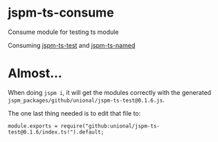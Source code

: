 # jspm-ts-consume
Consume module for testing ts module

Consuming [jspm-ts-test](https://github.com/unional/jspm-ts-test) and [jspm-ts-named](https://github.com/unional/jspm-ts-named)

# Almost...
When doing `jspm i`, it will get the modules correctly with the generated `jspm_packages/github/unional/jspm-ts-test@0.1.6.js`.

The one last thing needed is to edit that file to:
````
module.exports = require("github:unional/jspm-ts-test@0.1.6/index.ts!").default;
````
